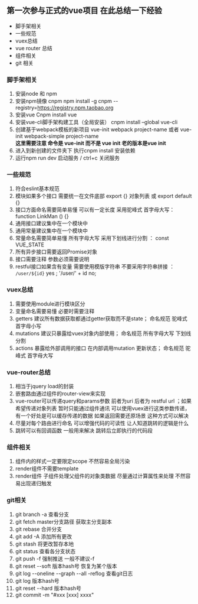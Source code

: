 ## 第一次参与正式的vue项目 在此总结一下经验

* 脚手架相关
* 一些规范
* vuex总结
* vue router 总结
* 组件相关
* git 相关

### 脚手架相关
1. 安装node 和 npm
2. 安装npm镜像 cnpm
   npm install -g cnpm --registry=https://registry.npm.taobao.org
3. 安装vue 
   Cnpm install vue
4. 安装vue-cli脚手架构建工具（全局安装）
   cnpm install –global vue-cli
5. 创建基于webpack模板的新项目
   vue-init webpack project-name 或者 vue-init webpack-simple project-name  
   **这里需要注意 命令是 vue-init 而不是 vue init  老的版本是vue init**
6. 进入到新创建的文件夹下 执行cnpm install 安装依赖
7. 运行npm run dev 启动服务 / ctrl+c 关闭服务

### 一些规范
1. 符合eslint基本规范
2. 模块如果多个接口 需要统一在文件底部 export {} 对象列表 或 export default {}
3. 接口方面命名需要简单易懂 可以有一定长度 采用驼峰式 首字母大写： function LinkMan () {}
4. 通用接口建议集中在一个模块中
5. 通用常量建议集中在一个模块中
6. 常量命名需要简单易懂 所有字母大写 采用下划线进行分割 ： const VUE_STATE
7. 所有异步接口需要返回Promise对象
8. 接口需要注释 参数必须需要说明
9. restful接口如果含有变量 需要使用模版字符串 不要采用字符串拼接 ： `/user/${id}` yes ; '/user/' + id no;

### vuex总结
1. 需要使用module进行模块区分
2. 变量命名需要易懂 必要时需要注释
3. getters 建议所有数据获取都通过getter获取而不是state； 命名规范 驼峰式 首字母小写
4. mutations 建议只暴露给vuex对象内部使用； 命名规范 所有字母大写 下划线分割
5. actions 暴露给外部调用的接口 在内部调用mutation 更新状态； 命名规范 驼峰式 首字母大写

### vue-router总结
1. 相当于jquery load的封装
2. 嵌套路由通过组件的router-view来实现
3. vue-router可以传递query和params参数 前者为uri 后者为 restful url ；如果希望传递对象列表 暂时只能通过组件通讯 可以使用vuex进行这类参数传递，  
有一个好处是可以缓存传递的数据 如果返回需要还原场景 这种方式可以解决
4. 尽量对每个路由进行命名 可以增强代码的可读性 让人知道跳转的逻辑是什么
5. 跳转可以有回调函数 一般用来解决 跳转后立即执行的代码段

### 组件相关
1. 组件内的样式一定要限定scope 不然容易全局污染
2. render组件不需要template
3. render组件 子组件处理父组件的对象类数据 尽量通过计算属性来处理 不然容易出现递归触发

### git相关
1. git branch -a 查看分支
2. git fetch master分支路径 获取主分支副本
3. git rebase 合并分支
4. git add -A 添加所有更改
5. git stash 将更改暂存本地
6. git status 查看各分支状态
7. git push -f 强制推送 一般不建议-f
8. git reset --soft 版本hash号 恢复为某个版本
9. git log --oneline --graph --all -reflog 查看git日志
10. git log 版本hash号
11. git reset --hard 版本hash号
12. git commit -m "#xxx [xxx] xxxx"

